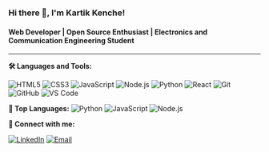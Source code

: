 
### Hi there 👋, I'm Kartik Kenche!
#### Web Developer | Open Source Enthusiast | Electronics and Communication Engineering Student
---

**🛠️ Languages and Tools:**

![HTML5](https://img.shields.io/badge/-HTML5-333333?style=flat&logo=html5)
![CSS3](https://img.shields.io/badge/-CSS3-333333?style=flat&logo=css3)
![JavaScript](https://img.shields.io/badge/-JavaScript-333333?style=flat&logo=javascript)
![Node.js](https://img.shields.io/badge/-Node.js-333333?style=flat&logo=node.js)
![Python](https://img.shields.io/badge/-Python-333333?style=flat&logo=python)
![React](https://img.shields.io/badge/-React-333333?style=flat&logo=react)
![Git](https://img.shields.io/badge/-Git-333333?style=flat&logo=git)
![GitHub](https://img.shields.io/badge/-GitHub-333333?style=flat&logo=github)
![VS Code](https://img.shields.io/badge/-VS%20Code-333333?style=flat&logo=visual-studio-code)

**🌟 Top Languages:**
![Python](https://img.shields.io/badge/-Python-333333?style=flat&logo=python)
![JavaScript](https://img.shields.io/badge/-JavaScript-333333?style=flat&logo=javascript)
![Node.js](https://img.shields.io/badge/-Node.js-333333?style=flat&logo=node.js)


**💬 Connect with me:**

[![LinkedIn](https://img.shields.io/badge/-LinkedIn-0077B5?style=flat&logo=linkedin)](https://www.linkedin.com/in/https://www.linkedin.com/in/kartik-kenche-2b48432b4/)
[![Email](https://img.shields.io/badge/-Email-D14836?style=flat&logo=gmail)](mailto:kartikkenche96@gmail.com)


